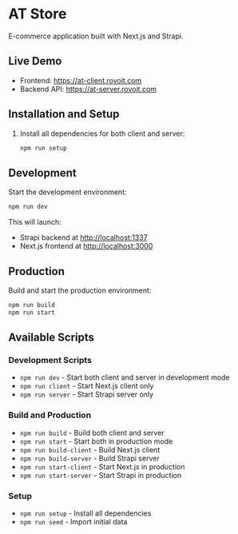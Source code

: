 # AT Store

E-commerce application built with Next.js and Strapi.

## Live Demo

- Frontend: <https://at-client.rovoit.com>
- Backend API: <https://at-server.rovoit.com>

## Installation and Setup

1. Install all dependencies for both client and server:

   ```bash
   npm run setup
   ```

## Development

Start the development environment:

```bash
npm run dev
```

This will launch:

- Strapi backend at <http://localhost:1337>
- Next.js frontend at <http://localhost:3000>

## Production

Build and start the production environment:

```bash
npm run build
npm run start
```

## Available Scripts

### Development Scripts

- `npm run dev` - Start both client and server in development mode
- `npm run client` - Start Next.js client only
- `npm run server` - Start Strapi server only

### Build and Production

- `npm run build` - Build both client and server
- `npm run start` - Start both in production mode
- `npm run build-client` - Build Next.js client
- `npm run build-server` - Build Strapi server
- `npm run start-client` - Start Next.js in production
- `npm run start-server` - Start Strapi in production

### Setup

- `npm run setup` - Install all dependencies
- `npm run seed` - Import initial data
